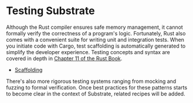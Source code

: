# Testing Substrate

Although the Rust compiler ensures safe memory management, it cannot formally verify the correctness of a program's logic. Fortunately, Rust also comes with a convenient suite for writing unit and integration tests. When you initiate code with Cargo, test scaffolding is automatically generated to simplify the developer experience. Testing concepts and syntax are covered in depth in [Chapter 11 of the Rust Book](https://doc.rust-lang.org/book/ch11-00-testing.html).

* [Scaffolding](./scaffolding.md)

There's also more rigorous testing systems ranging from mocking and fuzzing to formal verification. Once best practices for these patterns starts to become clear in the context of Substrate, related recipes will be added.